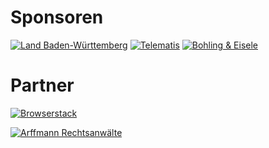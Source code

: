 # Sponsoren

[![Land Baden-Württemberg](assets/sponsors/land_bw.png)](https://www.baden-wuerttemberg.de/)
[![Telematis](assets/sponsors/telematis.png)](https://www.telematis.de/)
[![Bohling & Eisele](assets/sponsors/bohling-eisele.png)](https://bohling-eisele.de/)


# Partner

[![Browserstack](assets/markdown/images/browserstack.png)](https://www.browserstack.com/)

[![Arffmann Rechtsanwälte](assets/markdown/images/Arfmann-Berger-Rechtsanwaelte.jpeg)](https://www.arfmann-recht.de)